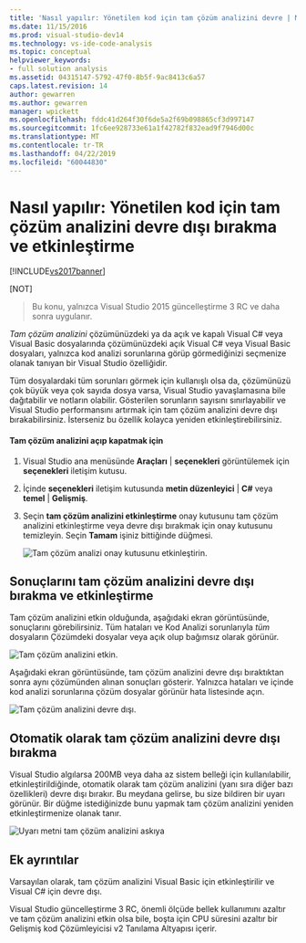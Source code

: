 ```yaml
---
title: 'Nasıl yapılır: Yönetilen kod için tam çözüm analizini devre | Microsoft Docs'
ms.date: 11/15/2016
ms.prod: visual-studio-dev14
ms.technology: vs-ide-code-analysis
ms.topic: conceptual
helpviewer_keywords:
- full solution analysis
ms.assetid: 04315147-5792-47f0-8b5f-9ac8413c6a57
caps.latest.revision: 14
author: gewarren
ms.author: gewarren
manager: wpickett
ms.openlocfilehash: fddc41d264f30f6de5a2f69b098865cf3d997147
ms.sourcegitcommit: 1fc6ee928733e61a1f42782f832ead9f7946d00c
ms.translationtype: MT
ms.contentlocale: tr-TR
ms.lasthandoff: 04/22/2019
ms.locfileid: "60044830"
---
```

# <a name="how-to-enable-and-disable-full-solution-analysis-for-managed-code"></a>Nasıl yapılır: Yönetilen kod için tam çözüm analizini devre dışı bırakma ve etkinleştirme
[!INCLUDE[vs2017banner](../includes/vs2017banner.md)]

[NOT]
>  Bu konu, yalnızca Visual Studio 2015 güncelleştirme 3 RC ve daha sonra uygulanır.  
  
 *Tam çözüm analizini* çözümünüzdeki ya da açık ve kapalı Visual C# veya Visual Basic dosyalarında çözümünüzdeki açık Visual C# veya Visual Basic dosyaları, yalnızca kod analizi sorunlarına görüp görmediğinizi seçmenize olanak tanıyan bir Visual Studio özelliğidir.  
  
 Tüm dosyalardaki tüm sorunları görmek için kullanışlı olsa da, çözümünüzü çok büyük veya çok sayıda dosya varsa, Visual Studio yavaşlamasına bile dağıtabilir ve notların olabilir.  Gösterilen sorunların sayısını sınırlayabilir ve Visual Studio performansını artırmak için tam çözüm analizini devre dışı bırakabilirsiniz. İsterseniz bu özellik kolayca yeniden etkinleştirebilirsiniz.  
  
#### <a name="to-toggle-full-solution-analysis"></a>Tam çözüm analizini açıp kapatmak için  
  
1. Visual Studio ana menüsünde **Araçları** &#124; **seçenekleri** görüntülemek için **seçenekleri** iletişim kutusu.  
  
2. İçinde **seçenekleri** iletişim kutusunda **metin düzenleyici** &#124; **C#** veya **temel** &#124; **Gelişmiş**.  
  
3. Seçin **tam çözüm analizini etkinleştirme** onay kutusunu tam çözüm analizini etkinleştirme veya devre dışı bırakmak için onay kutusunu temizleyin. Seçin **Tamam** işiniz bittiğinde düğmesi.  
  
     ![Tam çözüm analizi onay kutusunu etkinleştirin. ](../code-quality/media/fsa-toolsoptions.png "FSA_ToolsOptions")  
  
## <a name="results-of-enabling-and-disabling-full-solution-analysis"></a>Sonuçlarını tam çözüm analizini devre dışı bırakma ve etkinleştirme  
 Tam çözüm analizini etkin olduğunda, aşağıdaki ekran görüntüsünde, sonuçlarını görebilirsiniz. Tüm hataları ve Kod Analizi sorunlarıyla *tüm* dosyaların Çözümdeki dosyalar veya açık olup bağımsız olarak görünür.  
  
 ![Tam çözüm analizini etkin. ](../code-quality/media/fsa-enabled.png "FSA_Enabled")  
  
 Aşağıdaki ekran görüntüsünde, tam çözüm analizini devre dışı bıraktıktan sonra aynı çözümünden alınan sonuçları gösterir. Yalnızca hataları ve içinde kod analizi sorunlarına çözüm dosyalar görünür hata listesinde açın.  
  
 ![Tam çözüm analizini devre dışı. ](../code-quality/media/fsa-disabled.png "FSA_Disabled")  
  
## <a name="automatically-disabling-full-solution-analysis"></a>Otomatik olarak tam çözüm analizini devre dışı bırakma  
 Visual Studio algılarsa 200MB veya daha az sistem belleği için kullanılabilir, etkinleştirildiğinde, otomatik olarak tam çözüm analizini (yanı sıra diğer bazı özellikleri) devre dışı bırakır. Bu meydana gelirse, bu size bildiren bir uyarı görünür. Bir düğme istediğinizde bunu yapmak tam çözüm analizini yeniden etkinleştirmenize olanak tanır.  
  
 ![Uyarı metni tam çözüm analizini askıya](../code-quality/media/fsa-alert.png "FSA_Alert")  
  
## <a name="additional-details"></a>Ek ayrıntılar  
 Varsayılan olarak, tam çözüm analizini Visual Basic için etkinleştirilir ve Visual C# için devre dışı.  
  
 Visual Studio güncelleştirme 3 RC, önemli ölçüde bellek kullanımını azaltır ve tam çözüm analizini etkin olsa bile, boşta için CPU süresini azaltır bir Gelişmiş kod Çözümleyicisi v2 Tanılama Altyapısı içerir.
